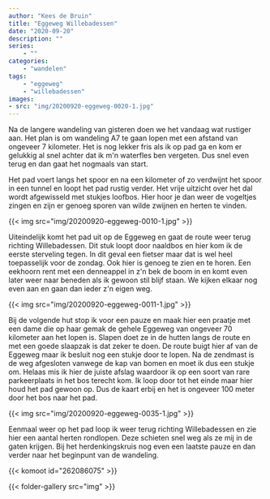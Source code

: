 ```yaml
---
author: "Kees de Bruin"
title: "Eggeweg Willebadessen"
date: "2020-09-20"
description: ""
series:
    - ""
categories:
    - "wandelen"
tags:
    - "eggeweg"
    - "willebadessen"
images:
- src: "img/20200920-eggeweg-0020-1.jpg"
---
```


Na de langere wandeling van gisteren doen we het vandaag wat rustiger aan. Het plan is om wandeling A7 te gaan lopen met een afstand van ongeveer 7 kilometer. Het is nog lekker fris als ik op pad ga en kom er gelukkig al snel achter dat ik m'n waterfles ben vergeten. Dus snel even terug en dan gaat het nogmaals van start.

Het pad voert langs het spoor en na een kilometer of zo verdwijnt het spoor in een tunnel en loopt het pad rustig verder. Het vrije uitzicht over het dal wordt afgewisseld met stukjes loofbos. Hier hoor je dan weer de vogeltjes zingen en zijn er genoeg sporen van wilde zwijnen en herten te vinden.

{{< img src="img/20200920-eggeweg-0010-1.jpg" >}}

Uiteindelijk komt het pad uit op de Eggeweg en gaat de route weer terug richting Willebadessen. Dit stuk loopt door naaldbos en hier kom ik de eerste sterveling tegen. In dit geval een fietser maar dat is wel heel toepasselijk voor de zondag. Ook hier is genoeg te zien en te horen. Een eekhoorn rent met een denneappel in z'n bek de boom in en komt even later weer naar beneden als ik gewoon stil blijf staan. We kijken elkaar nog even aan en gaan dan ieder z'n eigen weg.

{{< img src="img/20200920-eggeweg-0011-1.jpg" >}}

Bij de volgende hut stop ik voor een pauze en maak hier een praatje met een dame die op haar gemak de gehele Eggeweg van ongeveer 70 kilometer aan het lopen is. Slapen doet ze in de hutten langs de route en met een goede slaapzak is dat zeker te doen. De route buigt hier af van de Eggeweg maar ik besluit nog een stukje door te lopen. Na de zendmast is de weg afgesloten vanwege de kap van bomen en moet ik dus een stukje om. Helaas mis ik hier de juiste afslag waardoor ik op een soort van rare parkeerplaats in het bos terecht kom. Ik loop door tot het einde maar hier houd het pad gewoon op. Dus de kaart erbij en het is ongeveer 100 meter door het bos naar het pad.

{{< img src="img/20200920-eggeweg-0035-1.jpg" >}}

Eenmaal weer op het pad loop ik weer terug richting Willebadessen en zie hier een aantal herten rondlopen. Deze schieten snel weg als ze mij in de gaten krijgen. Bij het herdenkingskruis nog even een laatste pauze en dan verder naar het beginpunt van de wandeling.

{{< komoot id="262086075" >}}

{{< folder-gallery src="img" >}}
